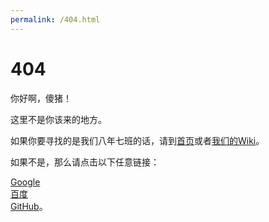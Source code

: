 ```yaml
---
permalink: /404.html
---
```

<h1>404</h1>

你好啊，傻猪！

这里不是你该来的地方。

如果你要寻找的是我们八年七班的话，请到<a href="index.html">首页</a>或者<a href="https://classsevengradeeight.fandom.com/zh/wiki">我们的Wiki</a>。

如果不是，那么请点击以下任意链接：

<a href="https://www.google.com">Google</a><br /><a href="https://www.baidu.com">百度</a><br /><a href="https://www.github.com">GitHub</a>。
